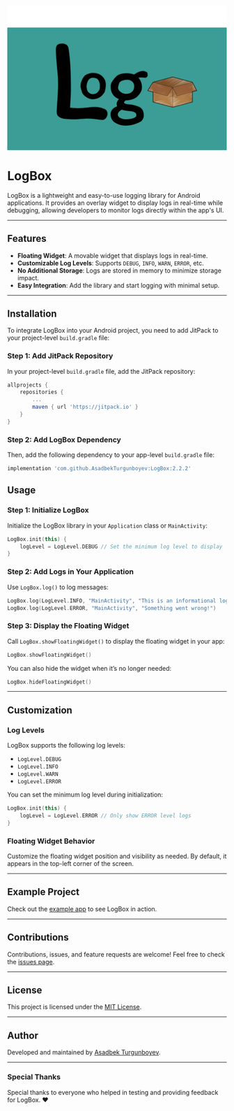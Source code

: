 ![LogBox Poster](imgs/poster_img.png)

# LogBox

LogBox is a lightweight and easy-to-use logging library for Android applications. It provides an overlay widget to display logs in real-time while debugging, allowing developers to monitor logs directly within the app's UI.

---

## Features

- **Floating Widget**: A movable widget that displays logs in real-time.
- **Customizable Log Levels**: Supports `DEBUG`, `INFO`, `WARN`, `ERROR`, etc.
- **No Additional Storage**: Logs are stored in memory to minimize storage impact.
- **Easy Integration**: Add the library and start logging with minimal setup.

---

## Installation

To integrate LogBox into your Android project, you need to add JitPack to your project-level `build.gradle` file:

### Step 1: Add JitPack Repository

In your project-level `build.gradle` file, add the JitPack repository:

```gradle
allprojects {
    repositories {
        ...
        maven { url 'https://jitpack.io' }
    }
}
```

### Step 2: Add LogBox Dependency

Then, add the following dependency to your app-level `build.gradle` file:

```gradle
implementation 'com.github.AsadbekTurgunboyev:LogBox:2.2.2'
```


## Usage

### Step 1: Initialize LogBox

Initialize the LogBox library in your `Application` class or `MainActivity`:

```kotlin
LogBox.init(this) {
    logLevel = LogLevel.DEBUG // Set the minimum log level to display
}
```

### Step 2: Add Logs in Your Application

Use `LogBox.log()` to log messages:

```kotlin
LogBox.log(LogLevel.INFO, "MainActivity", "This is an informational log!")
LogBox.log(LogLevel.ERROR, "MainActivity", "Something went wrong!")
```

### Step 3: Display the Floating Widget

Call `LogBox.showFloatingWidget()` to display the floating widget in your app:

```kotlin
LogBox.showFloatingWidget()
```

You can also hide the widget when it’s no longer needed:

```kotlin
LogBox.hideFloatingWidget()
```

---

## Customization

### Log Levels

LogBox supports the following log levels:

- `LogLevel.DEBUG`
- `LogLevel.INFO`
- `LogLevel.WARN`
- `LogLevel.ERROR`

You can set the minimum log level during initialization:

```kotlin
LogBox.init(this) {
    logLevel = LogLevel.ERROR // Only show ERROR level logs
}
```

### Floating Widget Behavior

Customize the floating widget position and visibility as needed. By default, it appears in the top-left corner of the screen.

---

## Example Project

Check out the [example app](https://github.com/AsadbekTurgunboyev/LogBox/tree/main/app) to see LogBox in action.

---

## Contributions

Contributions, issues, and feature requests are welcome! Feel free to check the [issues page](https://github.com/AsadbekTurgunboyev/LogBox/issues).

---

## License

This project is licensed under the [MIT License](LICENSE).

---

## Author

Developed and maintained by [Asadbek Turgunboyev](https://github.com/AsadbekTurgunboyev).

---

### Special Thanks

Special thanks to everyone who helped in testing and providing feedback for LogBox. ❤️
